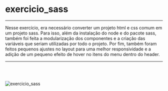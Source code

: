# exercicio_sass

***

Nesse exercício, era necessário converter um projeto html e css comum em um projeto sass. Para isso, além da instalação do node e do pacote sass, também foi feita a modularização dos componentes e a criação das variáveis que seriam utilizadas por todo o projeto. Por fim, também foram feitos pequenos ajustes no layout para uma melhor responsividade e a adição de um pequeno efeito de hover no itens do menu dentro do header. 
 
***
 
 <br><br>
 
![exercicio_sass](https://user-images.githubusercontent.com/87523872/221200790-a1ce6684-7bfa-4239-a41c-5882fe54a0b3.png)

 <br><br>
